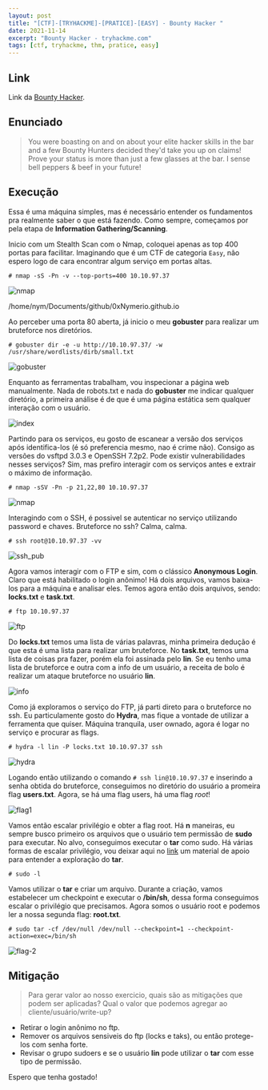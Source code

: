 ```yaml
---
layout: post
title: "[CTF]-[TRYHACKME]-[PRATICE]-[EASY] - Bounty Hacker "
date: 2021-11-14
excerpt: "Bounty Hacker - tryhackme.com"
tags: [ctf, tryhackme, thm, pratice, easy]
---
```


## Link

Link da [Bounty Hacker](https://tryhackme.com/room/cowboyhacker).

## Enunciado

>You were boasting on and on about your elite hacker skills in the bar and a few Bounty Hunters decided they'd take you up on claims! 
>Prove your status is more than just a few glasses at the bar. I sense bell peppers & beef in your future!

## Execução

Essa é uma máquina simples, mas é necessário entender os fundamentos pra realmente saber o que está fazendo. Como sempre, começamos por pela etapa de **Information Gathering/Scanning**.

Inicio com um Stealth Scan com o Nmap, coloquei apenas as top 400 portas para facilitar. Imaginando que é um CTF de categoria `Easy`, não espero logo de cara encontrar algum serviço em portas altas.

`# nmap -sS -Pn -v --top-ports=400 10.10.97.37` 

![nmap](/img_posts/ctf/tryhackme/pratice/bountyhacker/nmap_ports.png)

/home/nym/Documents/github/0xNymerio.github.io

Ao perceber uma porta 80 aberta, já inicio o meu **gobuster** para realizar um bruteforce nos diretórios.

`# gobuster dir -e -u http://10.10.97.37/ -w /usr/share/wordlists/dirb/small.txt`

![gobuster](/img_posts/ctf/tryhackme/pratice/bountyhacker/gobuster.png)

Enquanto as ferramentas trabalham, vou inspecionar a página web manualmente. Nada de robots.txt e nada do **gobuster** me indicar qualquer diretório, a primeira análise é de que é uma página estática sem qualquer interação com o usuário.

![index](/img_posts/ctf/tryhackme/pratice/bountyhacker/index.png)

Partindo para os serviços, eu gosto de escanear a versão dos serviços após identifica-los (é só preferencia mesmo, nao é crime não). Consigo as versões do vsftpd 3.0.3 e OpenSSH 7.2p2. Pode existir vulnerabilidades nesses serviços? Sim, mas prefiro interagir com os serviços antes e extrair o máximo de informação. 

`# nmap -sSV -Pn -p 21,22,80 10.10.97.37`

![nmap](/img_posts/ctf/tryhackme/pratice/bountyhacker/nmap_version.png)

Interagindo com o SSH, é possivel se autenticar no serviço utilizando password e chaves. Bruteforce no ssh? Calma, calma.

`# ssh root@10.10.97.37 -vv`

![ssh_pub](/img_posts/ctf/tryhackme/pratice/bountyhacker/ssh_pub.png)

Agora vamos interagir com o FTP e sim, com o clássico **Anonymous Login**. Claro que está habilitado o login anônimo! Há dois arquivos, vamos baixa-los para a máquina e analisar eles. Temos agora então dois arquivos, sendo: **locks.txt** e **task.txt**.

`# ftp 10.10.97.37 `

![ftp](/img_posts/ctf/tryhackme/pratice/bountyhacker/ftp.png)

Do **locks.txt** temos uma lista de várias palavras, minha primeira dedução é que esta é uma lista para realizar um bruteforce. No **task.txt**, temos uma lista de coisas pra fazer, porém ela foi assinada pelo **lin**. Se eu tenho uma lista de bruteforce e outra com a info de um usuário, a receita de bolo é realizar um ataque bruteforce no usuário **lin**.

![info](/img_posts/ctf/tryhackme/pratice/bountyhacker/info.png)

Como já exploramos o serviço do FTP, já parti direto para o bruteforce no ssh. Eu particulamente gosto do **Hydra**, mas fique a vontade de utilizar a ferramenta que quiser. Máquina tranquila, user ownado, agora é logar no serviço e procurar as flags.

`# hydra -l lin -P locks.txt 10.10.97.37 ssh `

![hydra](/img_posts/ctf/tryhackme/pratice/bountyhacker/hydra.png)

Logando então utilizando o comando `# ssh lin@10.10.97.37` e inserindo a senha obtida do bruteforce, conseguimos no diretório do usuário a promeira flag **users.txt**. Agora, se há uma flag users, há uma flag *root*!

![flag1](/img_posts/ctf/tryhackme/pratice/bountyhacker/flag_1.png)

Vamos então escalar privilégio e obter a flag root. Há **n** maneiras, eu sempre busco primeiro os arquivos que o usuário tem permissão de **sudo** para executar. No alvo, conseguimos executar o **tar** como sudo. Há várias formas de escalar privilégio, vou deixar aqui no [link](https://gtfobins.github.io/gtfobins/tar/) um material de apoio para entender a exploração do **tar**. 

`# sudo -l`

Vamos utilizar o **tar** e criar um arquivo. Durante a criação, vamos estabelecer um checkpoint e executar o **/bin/sh**, dessa forma conseguimos escalar o privilégio que precisamos. Agora somos o usuário root e podemos ler a nossa segunda flag: **root.txt**.

`# sudo tar -cf /dev/null /dev/null --checkpoint=1 --checkpoint-action=exec=/bin/sh`

![flag-2](/img_posts/ctf/tryhackme/pratice/bountyhacker/flag_2.png)

## Mitigação

>Para gerar valor ao nosso exercicio, quais são as mitigações que podem ser aplicadas? Qual o valor que podemos agregar ao cliente/usuário/write-up?

* Retirar o login anônimo no ftp.
* Remover os arquivos sensiveis do ftp (locks e taks), ou então protege-los com senha forte.
* Revisar o grupo sudoers e se o usuário **lin** pode utilizar o **tar** com esse tipo de permissão.
  
Espero que tenha gostado!


